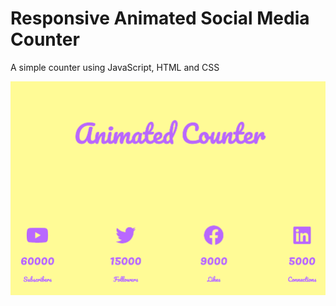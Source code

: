 # Responsive Animated Social Media Counter

A simple counter using JavaScript, HTML and CSS

![Screenshot](/resources/screenshot.png)
